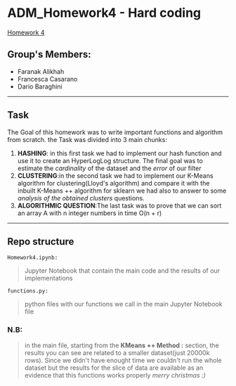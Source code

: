 # ADM_Homework4 - Hard coding
[Homework 4](https://github.com/CriMenghini/ADM/tree/master/2020/Homework_4)

## Group's Members:
* Faranak Alikhah
* Francesca Casarano
* Dario Baraghini 
- - - - 
## Task
The Goal of this homework was to write important functions and algorithm from scratch.
the Task was divided into 3 main chunks:
1) __HASHING__: in this first task we had to implement our hash function and use it to create an HyperLogLog structure. The final goal was to estimate the _cardinality_ of the                     dataset and the _error_ of our filter
2) __CLUSTERING__:in the second task we had to implement our K-Means algorithm for clustering(Lloyd's algorithm) and compare it with the inbuilt K-Means ++ algorithm for sklearn
                  we had also to answer to some _analysis of the obtained clusters_ questions. 
3) __ALGORITHMIC QUESTION__:The last task was to prove that we can sort an array A with n integer numbers in time O(n + r)

- - - -

## Repo structure
` Homework4.ipynb: `
> Jupyter Notebook that contain the main code and the results of our implementations

` functions.py: `
> python files with our functions we call in the main Jupyter Notebook file

### N.B:
> in the main file, starting from the __KMeans ++ Method :__ section, the results you can see are related to a smaller dataset(just 20000k rows). Since we didn't have enought time we couldn't run the whole dataset but the results for the slice of data are available as an evidence that this functions works properly 
_merry christmas :)_ 
